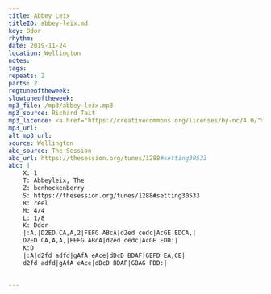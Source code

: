 ```yaml
---
title: Abbey Leix
titleID: abbey-leix.md
key: Ddor
rhythm: 
date: 2019-11-24
location: Wellington 
notes: 
tags: 
repeats: 2
parts: 2
regtuneoftheweek: 
slowtuneoftheweek: 
mp3_file: /mp3/abbey-leix.mp3
mp3_source: Richard Tait
mp3_licence: <a href="https://creativecommons.org/licenses/by-nc/4.0/">CC-BY-NC-4.0</a>
mp3_url: 
alt_mp3_url: 
source: Wellington
abc_source: The Session
abc_url: https://thesession.org/tunes/1288#setting30533
abc: |
    X: 1
    T: Abbeyleix, The
    Z: benhockenberry
    S: https://thesession.org/tunes/1288#setting30533
    R: reel
    M: 4/4
    L: 1/8
    K: Ddor
    |:A,|D2ED CA,A,2|FEFG ABcA|d2ed cedc|AcGE EDCA,|
    D2ED CA,A,A,|FEFG ABcA|d2ed cedc|AcGE EDD:|
    K:D
    |:A|d2fd adfd|gAfA eAce|dDcD BDAF|GEFD EA,CE|
    d2fd adfd|gAfA eAce|dDcD BDAF|GBAG FDD:|
    

---
```

